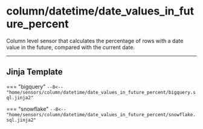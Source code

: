 # column/datetime/date_values_in_future_percent
Column level sensor that calculates the percentage of rows with a date value in the future, compared with the current date.
___
## Jinja Template

=== "bigquery"
    ```
    --8<-- "home/sensors/column/datetime/date_values_in_future_percent/bigquery.sql.jinja2"
    ```

=== "snowflake"
    ```
    --8<-- "home/sensors/column/datetime/date_values_in_future_percent/snowflake.sql.jinja2"
    ```
